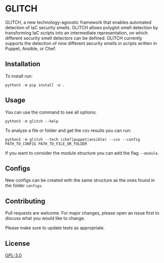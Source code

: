 # GLITCH

GLITCH, a new technology-agnostic framework that enables automated detection of IaC security smells. GLITCH allows polyglot smell detection by transforming IaC scripts into an intermediate representation, on which different security smell detectors can be defined. GLITCH currently supports the detection of nine different security smells in scripts written in Puppet, Ansible, or Chef.

## Installation

To install run:
```
python3 -m pip install -e .

```

## Usage

You can use the command to see all options:
```
python3 -m glitch --help
```

To analyze a file or folder and get the csv results you can run:
```
python3 -m glitch --tech (chef|puppet|ansible) --csv --config PATH_TO_CONFIG PATH_TO_FILE_OR_FOLDER
```

If you want to consider the module structure you can add the flag ```--module```.

## Configs

New configs can be created with the same structure as the ones found in the folder ```configs```.

## Contributing
Pull requests are welcome. For major changes, please open an issue first to discuss what you would like to change.

Please make sure to update tests as appropriate.

## License
[GPL-3.0](https://choosealicense.com/licenses/gpl-3.0/)
